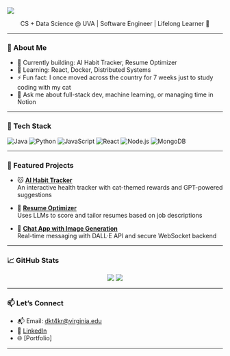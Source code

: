 <img align="center" src="[https://capsule-render.vercel.app/api](https://github.com/LexieChen1/LexieChen1/blob/main/IMG_0123.HEIC)?type=waving&color=gradient&height=200&section=header&text=Hi%20I'm%20Lexie%20👩‍💻&fontSize=40&fontColor=ffffff" />

<p align="center">
CS + Data Science @ UVA | Software Engineer | Lifelong Learner 🌱  
</p>

---

### 💫 About Me

- 🔭 Currently building: AI Habit Tracker, Resume Optimizer
- 🌱 Learning: React, Docker, Distributed Systems
- ⚡ Fun fact: I once moved across the country for 7 weeks just to study coding with my cat
- 💬 Ask me about full-stack dev, machine learning, or managing time in Notion

---

### 🚀 Tech Stack

![Java](https://img.shields.io/badge/Java-ED8B00?style=for-the-badge&logo=java&logoColor=white)
![Python](https://img.shields.io/badge/Python-3670A0?style=for-the-badge&logo=python&logoColor=white)
![JavaScript](https://img.shields.io/badge/JavaScript-F7DF1E?style=for-the-badge&logo=javascript&logoColor=black)
![React](https://img.shields.io/badge/React-20232A?style=for-the-badge&logo=react&logoColor=61DAFB)
![Node.js](https://img.shields.io/badge/Node.js-339933?style=for-the-badge&logo=nodedotjs&logoColor=white)
![MongoDB](https://img.shields.io/badge/MongoDB-4EA94B?style=for-the-badge&logo=mongodb&logoColor=white)

---

### 🧠 Featured Projects

- 🐱 [**AI Habit Tracker**](#)  
  An interactive health tracker with cat-themed rewards and GPT-powered suggestions

- 📄 [**Resume Optimizer**](#)  
  Uses LLMs to score and tailor resumes based on job descriptions

- 💬 [**Chat App with Image Generation**](#)  
  Real-time messaging with DALL·E API and secure WebSocket backend

---

### 📈 GitHub Stats

<p align="center">
<img src="https://github-readme-stats.vercel.app/api?username=LexieChen1&show_icons=true&theme=tokyonight" />
<img src="https://github-readme-stats.vercel.app/api/top-langs/?username=LexieChen1&layout=compact&theme=tokyonight" />
</p>

---

### 📫 Let’s Connect

- 📬 Email: dkt4kr@virginia.edu  
- 💼 [LinkedIn](https://www.linkedin.com/in/lexiechen---/)  
- 🌐 [Portfolio]

---
